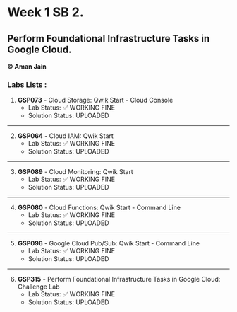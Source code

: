# Week 1 SB 2.
## Perform Foundational Infrastructure Tasks in Google Cloud.
**©️ Aman Jain**<br>

### Labs Lists :

1. **GSP073** - Cloud Storage: Qwik Start - Cloud Console
   - Lab Status: ✅ WORKING FINE
   - Solution Status: UPLOADED
---
2. **GSP064** - Cloud IAM: Qwik Start
   - Lab Status: ✅ WORKING FINE
   - Solution Status: UPLOADED
---
3. **GSP089** - Cloud Monitoring: Qwik Start
   - Lab Status: ✅ WORKING FINE
   - Solution Status: UPLOADED
---
4. **GSP080** - Cloud Functions: Qwik Start - Command Line
   - Lab Status: ✅ WORKING FINE
   - Solution Status: UPLOADED
---
5. **GSP096** - Google Cloud Pub/Sub: Qwik Start - Command Line
   - Lab Status: ✅ WORKING FINE
   - Solution Status: UPLOADED
---
6. **GSP315** - Perform Foundational Infrastructure Tasks in Google Cloud: Challenge Lab
   - Lab Status: ✅ WORKING FINE
   - Solution Status: UPLOADED